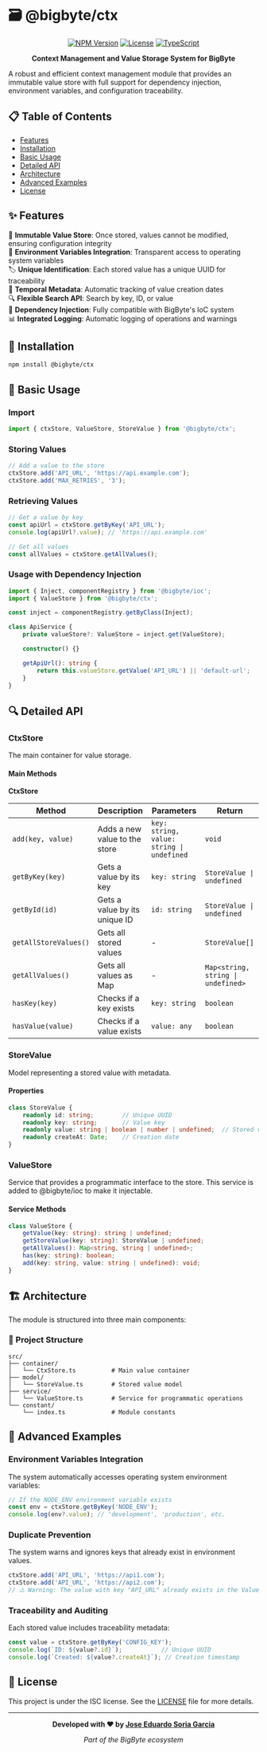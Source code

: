# 🗃️ @bigbyte/ctx

<div align="center">

[![NPM Version](https://img.shields.io/badge/version-0.1.0-blue.svg)](https://www.npmjs.com/package/@bigbyte/ctx)
[![License](https://img.shields.io/badge/license-ISC-green.svg)](LICENSE)
[![TypeScript](https://img.shields.io/badge/TypeScript-5.9-blue.svg)](https://www.typescriptlang.org/)

**Context Management and Value Storage System for BigByte**
</div>

A robust and efficient context management module that provides an immutable value store with full support for dependency injection, environment variables, and configuration traceability.

## 📋 Table of Contents

- [Features](#-features)
- [Installation](#-installation) 
- [Basic Usage](#-basic-usage)
- [Detailed API](#-detailed-api)
- [Architecture](#-architecture)
- [Advanced Examples](#-advanced-examples)
- [License](#-license)

## ✨ Features

🏦 **Immutable Value Store**: Once stored, values cannot be modified, ensuring configuration integrity  
🔄 **Environment Variables Integration**: Transparent access to operating system variables  
🏷️ **Unique Identification**: Each stored value has a unique UUID for traceability  
📝 **Temporal Metadata**: Automatic tracking of value creation dates  
🔍 **Flexible Search API**: Search by key, ID, or value  
🔌 **Dependency Injection**: Fully compatible with BigByte's IoC system  
📊 **Integrated Logging**: Automatic logging of operations and warnings

## 🚀 Installation

```bash
npm install @bigbyte/ctx
```

## 🔧 Basic Usage

### Import

```typescript
import { ctxStore, ValueStore, StoreValue } from '@bigbyte/ctx';
```

### Storing Values

```typescript
// Add a value to the store
ctxStore.add('API_URL', 'https://api.example.com');
ctxStore.add('MAX_RETRIES', '3');
```

### Retrieving Values

```typescript
// Get a value by key
const apiUrl = ctxStore.getByKey('API_URL');
console.log(apiUrl?.value); // 'https://api.example.com'

// Get all values
const allValues = ctxStore.getAllValues();
```

### Usage with Dependency Injection

```typescript
import { Inject, componentRegistry } from '@bigbyte/ioc';
import { ValueStore } from '@bigbyte/ctx';

const inject = componentRegistry.getByClass(Inject);

class ApiService {
    private valueStore?: ValueStore = inject.get(ValueStore);

    constructor() {}

    getApiUrl(): string {
        return this.valueStore.getValue('API_URL') || 'default-url';
    }
}
```

## 🔍 Detailed API

### CtxStore

The main container for value storage.

#### Main Methods

**CtxStore**

| Method | Description | Parameters | Return |
|--------|-------------|------------|--------|
| `add(key, value)` | Adds a new value to the store | `key: string, value: string \| undefined` | `void` |
| `getByKey(key)` | Gets a value by its key | `key: string` | `StoreValue \| undefined` |
| `getById(id)` | Gets a value by its unique ID | `id: string` | `StoreValue \| undefined` |
| `getAllStoreValues()` | Gets all stored values | - | `StoreValue[]` |
| `getAllValues()` | Gets all values as Map | - | `Map<string, string \| undefined>` |
| `hasKey(key)` | Checks if a key exists | `key: string` | `boolean` |
| `hasValue(value)` | Checks if a value exists | `value: any` | `boolean` |

### StoreValue

Model representing a stored value with metadata.

#### Properties

```typescript
class StoreValue {
    readonly id: string;        // Unique UUID
    readonly key: string;       // Value key
    readonly value: string | boolean | number | undefined;  // Stored value
    readonly createAt: Date;    // Creation date
}
```

### ValueStore

Service that provides a programmatic interface to the store.
This service is added to @bigbyte/ioc to make it injectable.

#### Service Methods

```typescript
class ValueStore {
    getValue(key: string): string | undefined;
    getStoreValue(key: string): StoreValue | undefined;
    getAllValues(): Map<string, string | undefined>;
    has(key: string): boolean;
    add(key: string, value: string | undefined): void;
}
```

## 🏗️ Architecture

The module is structured into three main components:

### 📁 Project Structure

```
src/
├── container/
│   └── CtxStore.ts          # Main value container
├── model/
│   └── StoreValue.ts        # Stored value model
├── service/
│   └── ValueStore.ts        # Service for programmatic operations
└── constant/
    └── index.ts             # Module constants
```


## 🔧 Advanced Examples

### Environment Variables Integration

The system automatically accesses operating system environment variables:

```typescript
// If the NODE_ENV environment variable exists
const env = ctxStore.getByKey('NODE_ENV');
console.log(env?.value); // 'development', 'production', etc.
```

### Duplicate Prevention

The system warns and ignores keys that already exist in environment values.

```typescript
ctxStore.add('API_URL', 'https://api1.com');
ctxStore.add('API_URL', 'https://api2.com'); 
// ⚠️ Warning: The value with key "API_URL" already exists in the ValueStore.
```

### Traceability and Auditing

Each stored value includes traceability metadata:

```typescript
const value = ctxStore.getByKey('CONFIG_KEY');
console.log(`ID: ${value?.id}`);           // Unique UUID
console.log(`Created: ${value?.createAt}`); // Creation timestamp
```

## 📄 License

This project is under the ISC license. See the [LICENSE](LICENSE) file for more details.

---

<div align="center">

**Developed with ❤️ by [Jose Eduardo Soria Garcia](mailto:pepesoriagarcia99@gmail.com)**

*Part of the BigByte ecosystem*

</div>
